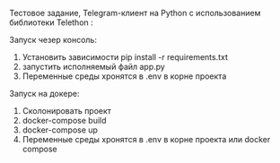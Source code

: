 Тестовое задание, Telegram-клиент на Python с использованием библиотеки Telethon :


Запуск чезер консоль:
1. Установить зависимости pip install -r requirements.txt
2. запустить исполняемый файл app.py
3. Переменные среды хронятся в .env в корне проекта






Запуск на докере:
1. Сколонировать проект
2. docker-compose build 
3. docker-compose up
4. Переменные среды хронятся в .env в корне проекта или docker compose